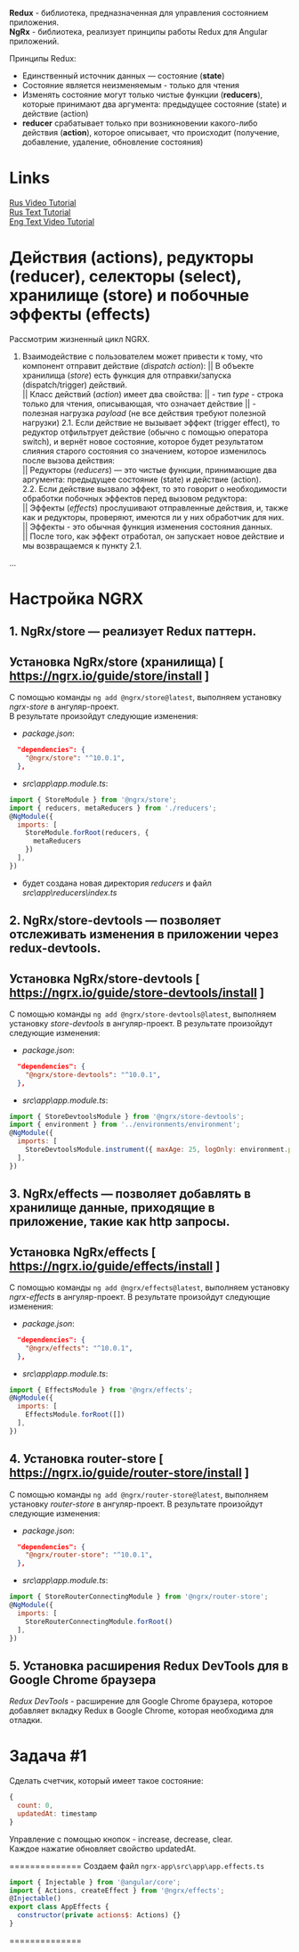 **Redux** - библиотека, предназначенная для управления состоянием приложения.   
**NgRx** - библиотека, реализует принципы работы Redux для Angular приложений.   

Принципы Redux:   
- Единственный источник данных — состояние (**state**)
- Состояние является неизменяемым - только для чтения
- Изменять состояние могут только чистые функции (**reduсers**), которые принимают два аргумента: предыдущее состояние (state) и действие (action)
- **reduсer** срабатывает только при возникновении какого-либо действия (**action**), которое описывает, что происходит (получение, добавление, удаление, обновление состояния)

# Links
[Rus Video Tutorial](https://www.youtube.com/watch?v=cklhiPDxkck&list=PL6tnFekR2qfPBdxroaLRqvIv_EJoxauUO)             
[Rus Text Tutorial](https://medium.com/ngx/angular-ngrx-%D1%8F%D1%81%D0%BD%D0%BE%D0%B5-%D0%B8-%D1%87%D1%91%D1%82%D0%BA%D0%BE%D0%B5-%D0%B2%D0%B2%D0%B5%D0%B4%D0%B5%D0%BD%D0%B8%D0%B5-bdf1c97f44b2)             
[Eng Text Video Tutorial](https://coursetro.com/posts/code/151/Angular-Ngrx-Store-Tutorial---Learn-Angular-State-Management)    

# Действия (actions), редукторы (reducer), селекторы (select), хранилище (store) и побочные эффекты (effects)
Рассмотрим жизненный цикл NGRX.   
1. Взаимодействие с пользователем может привести к тому, что компонент отправит действие (*dispatch action*):
|| В объекте хранилища (*store*) есть функция для отправки/запуска (dispatch/trigger) действий.        
|| Класс действий (*action*) имеет два свойства:
||	- тип *type* - строка только для чтения, описывающая, что означает действие
||	- полезная нагрузка *payload* (не все действия требуют полезной нагрузки)
2.1. Если действие не вызывает эффект (trigger effect), то редуктор отфильтрует действие (обычно с помощью оператора switch), и вернёт новое состояние, которое будет результатом слияния старого состояния со значением, которое изменилось после вызова действия:   
|| Редукторы (*reducers*) — это чистые функции, принимающие два аргумента: предыдущее состояние (state) и действие (action).    
2.2. Если действие вызвало эффект, то это говорит о необходимости обработки побочных эффектов перед вызовом редуктора:   
|| Эффекты (*effects*) прослушивают отправленные действия, и, также как и редукторы, проверяют, имеются ли у них обработчик для них.   
|| Эффекты - это обычная функция изменения состояния данных.     
|| После того, как эффект отработал, он запускает новое действие и мы возвращаемся к пункту 2.1.    

...

# Настройка NGRX

## 1. NgRx/store — реализует Redux паттерн.
## Установка NgRx/store (хранилища) [ https://ngrx.io/guide/store/install ]          
С помощью команды `ng add @ngrx/store@latest`, выполняем установку *ngrx-store* в ангуляр-проект.   
В результате произойдут следующие изменения:      
- *package.json*:
```json
  "dependencies": {
    "@ngrx/store": "^10.0.1",
  },
```
- *src\app\app.module.ts*:
```js
import { StoreModule } from '@ngrx/store';
import { reducers, metaReducers } from './reducers';
@NgModule({
  imports: [
    StoreModule.forRoot(reducers, {
      metaReducers
    })
  ],
})
```
- будет создана новая директория *reducers* и файл *src\app\reducers\index.ts*

## 2. NgRx/store-devtools — позволяет отслеживать изменения в приложении через redux-devtools.
## Установка NgRx/store-devtools [ https://ngrx.io/guide/store-devtools/install ]  
С помощью команды `ng add @ngrx/store-devtools@latest`, выполняем установку *store-devtools* в ангуляр-проект.
В результате произойдут следующие изменения:      
- *package.json*:
```json
  "dependencies": {
    "@ngrx/store-devtools": "^10.0.1",
  },
```
- *src\app\app.module.ts*:
```js
import { StoreDevtoolsModule } from '@ngrx/store-devtools';
import { environment } from '../environments/environment';
@NgModule({
  imports: [
    StoreDevtoolsModule.instrument({ maxAge: 25, logOnly: environment.production })
  ],
})
```

## 3. NgRx/effects — позволяет добавлять в хранилище данные, приходящие в приложение, такие как http запросы.
## Установка NgRx/effects [ https://ngrx.io/guide/effects/install ]
С помощью команды `ng add @ngrx/effects@latest`, выполняем установку *ngrx-effects* в ангуляр-проект.
В результате произойдут следующие изменения:   
- *package.json*:
```json
  "dependencies": {
    "@ngrx/effects": "^10.0.1",
  },
```
- *src\app\app.module.ts*:
```js
import { EffectsModule } from '@ngrx/effects';
@NgModule({
  imports: [
    EffectsModule.forRoot([])
  ],
})
```

## 4. Установка router-store [ https://ngrx.io/guide/router-store/install ]
С помощью команды `ng add @ngrx/router-store@latest`, выполняем установку *router-store* в ангуляр-проект.
В результате произойдут следующие изменения:   
- *package.json*:
```json
  "dependencies": {
    "@ngrx/router-store": "^10.0.1",
  },
```
- *src\app\app.module.ts*:
```js
import { StoreRouterConnectingModule } from '@ngrx/router-store';
@NgModule({
  imports: [
    StoreRouterConnectingModule.forRoot()
  ],
})
```

## 5. Установка расширения Redux DevTools для в Google Chrome браузера
*Redux DevTools* - расширение для Google Chrome браузера, которое добавляет вкладку Redux в Google Chrome, которая необходима для отладки.    

# Задача #1
Cделать счетчик, который имеет такое состояние:
```js
{
  count: 0, 
  updatedAt: timestamp
}
```
Управление с помощью кнопок - increase, decrease, clear.    
Каждое нажатие обновляет свойство updatedAt.

==============
Создаем файл `ngrx-app\src\app\app.effects.ts`

```js
import { Injectable } from '@angular/core';
import { Actions, createEffect } from '@ngrx/effects';
@Injectable()
export class AppEffects {
  constructor(private actions$: Actions) {}
}
```
==============